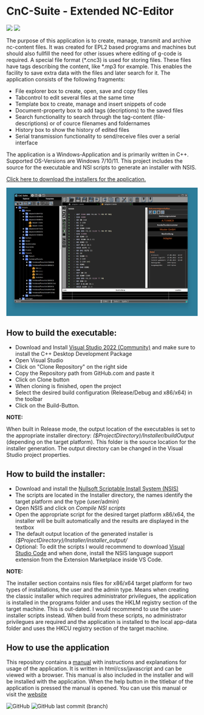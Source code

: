# CnC-Suite - Extended NC-Editor
![](https://img.shields.io/badge/Platform-Windows-informational)
![](https://img.shields.io/badge/NC%20Control-EPL2-yellowgreen)

The purpose of this application is to create, manage, transmit and archive nc-content files. It was created for EPL2 based programs and machines but should also fullfill the need for other issues where editing of g-code is required. A special file format (*.cnc3) is used for storing files. These files have tags describing the content, like *.mp3 for example. This enables the facility to save extra data with the files and later search for it. 
The application consists of the following fragments:
- File explorer box to create, open, save and copy files
- Tabcontrol to edit several files at the same time
- Template box to create, manage and insert snippets of code
- Document-property box to add tags (decriptions) to the saved files
- Search functionality to search through the tag-content (file-descriptions) or of cource filenames and foldernames
- History box to show the history of edited files
- Serial transmission functionality to send/receive files over a serial interface

The application is a Windows-Application and is primarily written in C++. Supported OS-Versions are Windows 7/10/11. This project includes the source for the executable and NSI scripts to generate an installer with NSIS.

[Click here to download the installers for the application.](https://cnc-suite.blogspot.com/)

![User interface screenshot](Img/full_prog_black.png)

## How to build the executable:
- Download and Install [Visual Studio 2022 (Community)](https://visualstudio.microsoft.com/de/downloads/) and make sure to install the C++ Desktop Development Package
- Open Visual Studio
- Click on "Clone Repository" on the right side
- Copy the Repository path from GitHub.com and paste it
- Click on Clone button
- When cloning is finished, open the project
- Select the desired build configuration (Release/Debug and x86/x64) in the toolbar
- Click on the Build-Button.

**NOTE:**

When built in Release mode, the output location of the executables is set to the appropriate installer directory: *($ProjectDirectory)/Installer/buildOutput* (depending on the target platform).
This folder is the source location for the installer generation. The output directory can be changed in the Visual Studio project properties.

## How to build the installer:
- Download and install the [Nullsoft Scriptable Install System (NSIS)](https://nsis.sourceforge.io/Download)
- The scripts are located in the Installer directory, the names identify the target platform and the type (user/admin)
- Open NSIS and click on *Compile NSI scripts* 
- Open the appropriate script for the desired target platform x86/x64, the installer will be built automatically and the results are displayed in the textbox
- The default output location of the generated installer is *($ProjectDirectory)/Installer/installer_output/*
- Optional: To edit the scripts I would recommend to download [Visual Studio Code](https://code.visualstudio.com/) and when done, install the NSIS language support extension from the Extension Marketplace inside VS Code.

**NOTE:**

The installer section contains nsis files for x86/x64 target platform for two types of installations, the user and the admin type. Means when creating the classic installer which requires administrator privilegues, the application is installed in the programs folder and uses the HKLM registry section of the target machine. This is out-dated. I would recommend to use the user-installer scripts instead. When build from these scripts, no administrator privilegues are required and the application is installed to the local app-data folder and uses the HKCU registry section of the target machine.

## How to use the application
This repository contains a [manual](Manual) with instructions and explanations for usage of the application. It is written in html/css/javascript and can be viewed with a browser. This manual is also included in the installer and will be installed with the application. When the help button in the titlebar of the application is pressed the manual is opened. You can use this manual or visit the [website](https://cnc-suite.blogspot.com/)

![GitHub]([https://img.shields.io/github/license/LaRoomy/CnC-Suite](https://img.shields.io/github/license/LaRoomy/CnC-Suite))
![GitHub last commit (branch)](https://img.shields.io/github/last-commit/LaRoomy/CnC-Suite/master)


